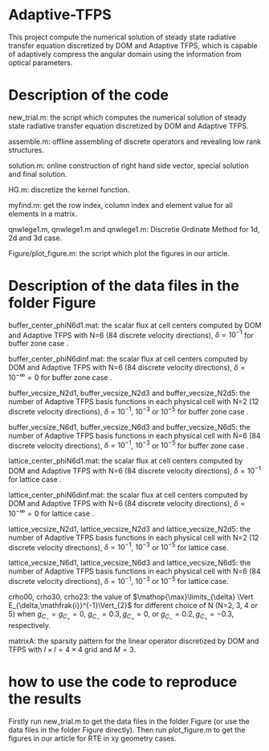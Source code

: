 # Adaptive-TFPS
This project compute the numerical solution of steady state radiative transfer equation discretized by DOM and Adaptive TFPS, which is capable of adaptively compress the angular domain using the information from optical parameters.

# Description of the code
new_trial.m: the script which computes the numerical solution of steady state radiative transfer equation discretized by DOM and Adaptive TFPS.

assemble.m: offline assembling of discrete operators and revealing low rank structures.

solution.m: online construction of right hand side vector, special solution and final solution.

HG.m: discretize the kernel function.

myfind.m: get the row index, column index and element value for all elements in a matrix.

qnwlege1.m, qnwlege1.m and qnwlege1.m: Discretie Ordinate Method for 1d, 2d and 3d case.

Figure/plot_figure.m: the script which plot the figures in our article.

# Description of the data files in the folder Figure
buffer_center_phiN6d1.mat: the scalar flux at cell centers computed by DOM and Adaptive TFPS with N=6 (84 discrete velocity directions), $\delta=10^{-1}$ for buffer zone case .

buffer_center_phiN6dinf.mat: the scalar flux at cell centers computed by DOM and Adaptive TFPS with N=6 (84 discrete velocity directions), $\delta=10^{-\infty}=0$ for buffer zone case .

buffer_vecsize_N2d1, buffer_vecsize_N2d3 and buffer_vecsize_N2d5: the number of Adaptive TFPS basis functions in each physical cell with N=2 (12 discrete velocity directions), $\delta=10^{-1}$, $10^{-3}$ or $10^{-5}$ for buffer zone case .

buffer_vecsize_N6d1, buffer_vecsize_N6d3 and buffer_vecsize_N6d5: the number of Adaptive TFPS basis functions in each physical cell with N=6 (84 discrete velocity directions), $\delta=10^{-1}$, $10^{-3}$ or $10^{-5}$ for buffer zone case .

lattice_center_phiN6d1.mat: the scalar flux at cell centers computed by DOM and Adaptive TFPS with N=6 (84 discrete velocity directions), $\delta=10^{-1}$ for lattice case .

lattice_center_phiN6dinf.mat: the scalar flux at cell centers computed by DOM and Adaptive TFPS with N=6 (84 discrete velocity directions), $\delta=10^{-\infty}=0$ for lattice case .

lattice_vecsize_N2d1, lattice_vecsize_N2d3 and lattice_vecsize_N2d5: the number of Adaptive TFPS basis functions in each physical cell with N=2 (12 discrete velocity directions), $\delta=10^{-1}$, $10^{-3}$ or $10^{-5}$ for lattice case.

lattice_vecsize_N6d1, lattice_vecsize_N6d3 and lattice_vecsize_N6d5: the number of Adaptive TFPS basis functions in each physical cell with N=6 (84 discrete velocity directions), $\delta=10^{-1}$, $10^{-3}$ or $10^{-5}$ for lattice case.

crho00, crho30, crho23: the value of $\mathop{\max}\limits_{\delta} \Vert E_{\delta,\mathfrak{i}}^{-1}\Vert_{2}$ for different choice of N (N=2, 3, 4 or 5) when $g_{C_{-}}=g_{C_{+}}=0$, $g_{C_{-}}=0.3, g_{C_{+}}=0$, or $g_{C_{-}}=0.2, g_{C_{+}}=-0.3$, respectively.

matrixA: the sparsity pattern for the linear operator discretized by DOM and TFPS with $I\times I=4\times 4$ grid and $M=3$.

# how to use the code to reproduce the results
Firstly run new_trial.m to get the data files in the folder Figure (or use the data files in the folder Figure directly). Then run plot_figure.m to get the figures in our article for RTE in xy geometry cases.
